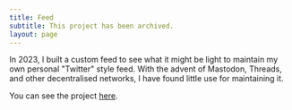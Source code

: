 ```yaml
---
title: Feed
subtitle: This project has been archived.
layout: page
---
```


In 2023, I built a custom feed to see what it might be light to maintain my own personal "Twitter" style feed. With the advent of Mastodon, Threads, and other decentralised networks, I have found little use for maintaining it.

You can see the project [here](https://2023.jwie.be/feed).
